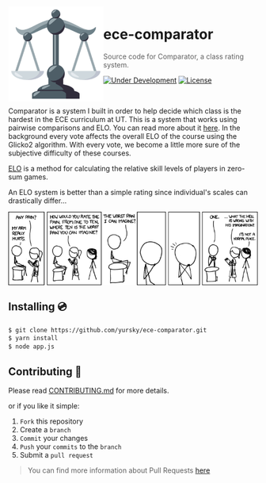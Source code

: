 <img src="./public/favicon.png" align="left" width="192px" height="192px"/>

# ece-comparator
> Source code for Comparator, a class rating system.

[![Under Development](https://img.shields.io/badge/under-development-orange.svg)](https://github.com/yursky/ece-comparator)
[![License](https://img.shields.io/badge/license-MIT-blue.svg?style=flat-square)](https://github.com/yursky/ece-comparator)

<br>

Comparator is a system I built in order to help decide which class is the hardest in the ECE curriculum at UT. This is a system that works using pairwise comparisons and ELO. You can read more about it [here](http://www.glicko.net/glicko/glicko2.pdf). In the background every vote affects the overall ELO of the course using the Glicko2 algorithm. With every vote, we become a little more sure of the subjective difficulty of these courses.

[ELO](https://en.wikipedia.org/wiki/Elo_rating_system) is a method for calculating the relative skill levels of players in zero-sum games.

An ELO system is better than a simple rating since individual's scales can drastically differ...

<img src="./public/pain_rating.png" align="center"/>

<br>

## Installing 💿

```bash
$ git clone https://github.com/yursky/ece-comparator.git
$ yarn install
$ node app.js
```

## Contributing 👥

Please read [CONTRIBUTING.md](CONTRIBUTING.md) for more details.

or if you like it simple:

1. `Fork` this repository
2. Create a `branch`
3. `Commit` your changes
4. `Push` your `commits` to the `branch`
5. Submit a `pull request`

> You can find more information about Pull Requests [here](https://help.github.com/categories/collaborating-on-projects-using-pull-requests/)
